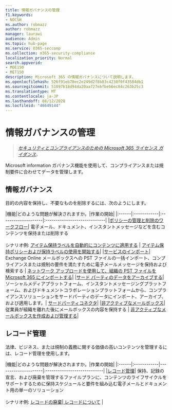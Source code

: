 ```yaml
---
title: 情報ガバナンスの管理
f1.keywords:
- NOCSH
ms.author: robmazz
author: robmazz
manager: laurawi
audience: Admin
ms.topic: hub-page
ms.service: O365-seccomp
ms.collection: m365-security-compliance
localization_priority: Normal
search.appverid:
- MOE150
- MET150
description: Microsoft 365 の情報ガバナンスについて説明します。
ms.openlocfilehash: 526f91eb70ec2e249d2f8b83c4238f0f43584db1
ms.sourcegitcommit: 51097b18d94da20aa727ebfbeb6ec84c263b25c3
ms.translationtype: MT
ms.contentlocale: ja-JP
ms.lasthandoff: 08/12/2020
ms.locfileid: "46649144"
---
```

# <a name="manage-information-governance"></a>情報ガバナンスの管理

>*[セキュリティとコンプライアンスのための Microsoft 365 ライセンス ガイダンス](https://aka.ms/ComplianceSD)。*

Microsoft information ガバナンス機能を使用して、コンプライアンスまたは規制要件に合わせてデータを管理します。

## <a name="information-governance"></a>情報ガバナンス

目的の内容を保持し、不要なものを削除するには、次のようにします。
 
|機能|どのような問題が解決されますか。|作業の開始|
|:------|:------------|:--------------------|:-----------------------------|
|[ポリシーの管理と削除のワークフロー](retention.md)| 電子メール、ドキュメント、インスタントメッセージなどを含むコンテンツを保持または削除する <br /><br />シナリオ例: [アイテム保持ラベルを自動的にコンテンツに適用する](apply-retention-labels-automatically.md) | [アイテム保持ポリシーおよび保持ラベルの使用を開始する](get-started-with-retention.md)|
|[サービスのインポート](importing-pst-files-to-office-365.md)| Exchange Online メールボックスへの PST ファイルの一括インポート、コンプライアンスまたは規制の要件を満たすために電子メールメッセージを保持および検索する | [ネットワーク アップロードを使用して、組織の PST ファイルを Microsoft 365 にインポートする](use-network-upload-to-import-pst-files.md)|
|[サード パーティのデータをアーカイブする](archiving-third-party-data.md)| ソーシャルメディアプラットフォーム、インスタントメッセージングプラットフォーム、およびドキュメントコラボレーションプラットフォームから、コンプライアンスソリューションをサードパーティのデータにインポート、アーカイブ、および適用します。| [サードパーティコネクタ](archiving-third-party-data.md#third-party-data-connectors)|
|[非アクティブなメールボックス](inactive-mailboxes-in-office-365.md)| 従業員が組織を離れた後にメールボックスの内容を保持する | [非アクティブなメールボックスを作成および管理する](create-and-manage-inactive-mailboxes.md)|

## <a name="records-management"></a>レコード管理

法律、ビジネス、または規制の義務に関する価値の高いコンテンツを管理するには、レコード管理を使用します。

|機能|どのような問題が解決されますか。|作業の開始|
|:------|:------------|---------------------|:----------------------------|
|[レコード管理](records-management.md)| 保持、記録の宣言、および廃棄を管理するファイルプランに、コンテンツのライフサイクルをサポートするために保持スケジュールと要件を組み込む電子メールとドキュメント用の単一のソリューション <br /><br />シナリオ例: [レコードの廃棄](disposition.md#disposition-of-records)|[ レコードについて](records.md) |

